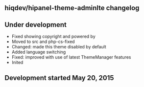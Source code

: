 hiqdev/hipanel-theme-adminlte changelog
---------------------------------------

## Under development

- Fixed showing copyright and powered by
- Moved to src and php-cs-fixed
- Changed: made this theme disabled by default
- Added language switching
- Fixed: improved with use of latest ThemeManager features
- Inited

## Development started May 20, 2015

